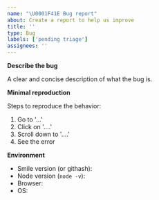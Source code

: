 ```yaml
---
name: "\U0001F41E Bug report"
about: Create a report to help us improve
title: ''
type: Bug
labels: ['pending triage']
assignees: ''
---
```


<!-- ⚠️ Please DON'T ignore the issue template -->

<!-- 💡 Consider upgrading to the latest version before sending the issue -->

**Describe the bug**

A clear and concise description of what the bug is.

**Minimal reproduction**

Steps to reproduce the behavior:

1. Go to '...'
2. Click on '....'
3. Scroll down to '....'
4. See the error

**Environment**

- Smile version (or githash):
- Node version (`node -v`):
- Browser:
- OS:
